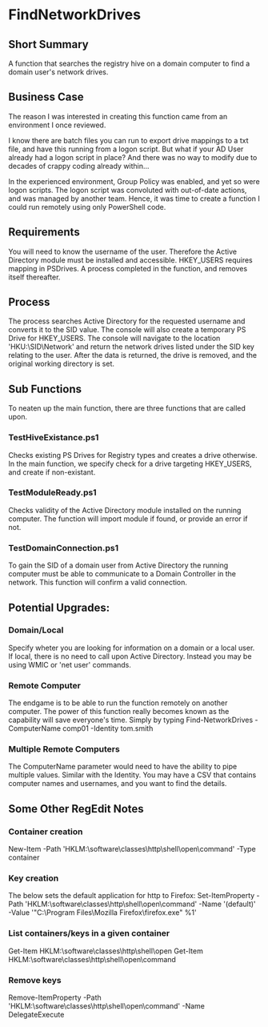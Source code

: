 # FindNetworkDrives
## Short Summary
A function that searches the registry hive on a domain computer to find a domain user's network drives.

## Business Case
The reason I was interested in creating this function came from an environment I once reviewed. 

I know there are batch files you can run to export drive mappings to a txt file, and have this running from a logon script. But what if your AD User already had a logon script in place? And there was no way to modify due to decades of crappy coding already within... 

In the experienced environment, Group Policy was enabled, and yet so were logon scripts. The logon script was convoluted with  out-of-date actions, and was managed by another team. Hence, it was time to create a function I could run remotely using only PowerShell code.

## Requirements
You will need to know the username of the user. 
Therefore the Active Directory module must be installed and accessible.
HKEY_USERS requires mapping in PSDrives. A process completed in the function, and removes itself thereafter.

## Process
The process searches Active Directory for the requested username and converts it to the SID value.
The console will also create a temporary PS Drive for HKEY_USERS. 
The console will navigate to the location 'HKU:\SID\Network' and return the network drives listed under the SID key relating to the user.
After the data is returned, the drive is removed, and the original working directory is set.

## Sub Functions
To neaten up the main function, there are three functions that are called upon.
### TestHiveExistance.ps1
Checks existing PS Drives for Registry types and creates a drive otherwise. In the main function, we specify check for a drive targeting HKEY_USERS, and create if non-existant.
### TestModuleReady.ps1
Checks validity of the Active Directory module installed on the running computer. The function will import module if found, or provide an error if not.
### TestDomainConnection.ps1
To gain the SID of a domain user from Active Directory the running computer must be able to communicate to a Domain Controller in the network. This function will confirm a valid connection.
## Potential Upgrades:
### Domain/Local
Specify wheter you are looking for information on a domain or a local user. If local, there is no need to call upon Active Directory. Instead you may be using WMIC or 'net user' commands.
### Remote Computer
The endgame is to be able to run the function remotely on another computer. The power of this function really becomes known as the capability will save everyone's time. Simply by typing Find-NetworkDrives -ComputerName comp01 -Identity tom.smith
### Multiple Remote Computers
The ComputerName parameter would need to have the ability to pipe multiple values. Similar with the Identity. You may have a CSV that contains computer names and usernames, and you want to find the details.
## Some Other RegEdit Notes
### Container creation
New-Item -Path 'HKLM:\software\classes\http\shell\open\command' -Type container
### Key creation
The below sets the default application for http to Firefox:
Set-ItemProperty -Path 'HKLM:\software\classes\http\shell\open\command'  -Name '(default)' -Value '"C:\Program Files\Mozilla Firefox\firefox.exe" %1'
### List containers/keys in a given container
Get-Item HKLM:\software\classes\http\shell\open
Get-Item HKLM:\software\classes\http\shell\open\command
### Remove keys
Remove-ItemProperty -Path 'HKLM:\software\classes\http\shell\open\command'  -Name DelegateExecute